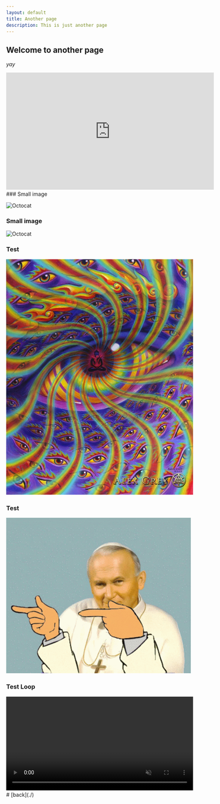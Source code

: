 ```yaml
---
layout: default
title: Another page
description: This is just another page
---
```


## Welcome to another page

_yay_
<iframe width="560" height="315" src="https://www.youtube.com/embed/g5U-ST9mj9I" title="YouTube video player" frameborder="0" allow="accelerometer; autoplay; clipboard-write; encrypted-media; gyroscope; picture-in-picture" allowfullscreen></iframe>
### Small image

![Octocat](https://github.githubassets.com/images/icons/emoji/octocat.png)
### Small image

![Octocat](https://image.ceneostatic.pl/data/products/2735398/i-tool-10-000-days-cd.jpg)
### Test
![Test](/docs/assets/images/testimage.jpg)
### Test
![Test](/docs/assets/images/2137-papaj.gif)
### Test Loop
<video width="100%" title="Protection Analysis." controls="" loop="" autoplay="" playsinline="" muted="true">
<source src="/docs/assets/videos/protection.mp4" type="video/mp4">
</video>
<script src="https://gist.github.com/alexanderameye/55ad39fdbffca9f98fe86aa568af0833.cs"></script>
# [back](./)
